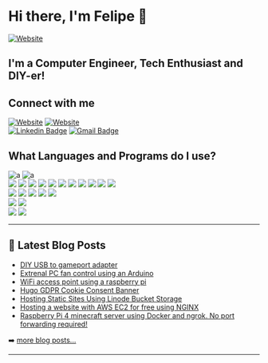 # Hi there, I'm Felipe 👋

[![Website](https://img.shields.io/website?label=LittleBigTech.com&style=for-the-badge&url=https%3A%2F%2Fcodestackr.com)](https://littlebigtech.net/)

## I'm a Computer Engineer, Tech Enthusiast and DIY-er!

## Connect with me

[![Website](https://img.shields.io/badge/-LittleBigTech-orange?style=flat-square&logo=stack-overflow&logoColor=white&link=https://www.linkedin.com/in/fpstoppa/)][stackoverflow]
[![Website](https://img.shields.io/badge/-LittleBigTech-black?style=flat-square&logo=hugo&logoColor=white&link=https://www.linkedin.com/in/fpstoppa/)][website]
<br>
[![Linkedin Badge](https://img.shields.io/badge/-Felipe_Perez-blue?style=flat-square&logo=Linkedin&logoColor=white&link=https://www.linkedin.com/in/fpstoppa/)](https://www.linkedin.com/in/fpstoppa/)
[![Gmail Badge](https://img.shields.io/badge/-littlebigtech0@gmail.com-d14836?style=flat-square&logo=Gmail&logoColor=white&link=mailto:littlebigtech0@gmail.com)](littlebigtech0@gmail.com)

## What Languages and Programs do I use?

![a](https://img.shields.io/badge/OS-Linux-informational?style=flat&logo=linux&logoColor=white&color=7e8ebf)
![a](https://img.shields.io/badge/OS-Windows10-informational?style=flat&logo=windows&logoColor=white&color=7e8ebf)
<br>
![](https://img.shields.io/badge/Code-C-informational?style=flat&logo=c&logoColor=white&color=9F2B68)
![](https://img.shields.io/badge/Code-C++-informational?style=flat&logo=c%2B%2B&logoColor=white&color=BF40BF)
![](https://img.shields.io/badge/Code-Python-informational?style=flat&logo=python&logoColor=white&color=800020)
![](https://img.shields.io/badge/Code-VHDL-informational?style=flat&logo=vhdl&logoColor=white&color=702963)
![](https://img.shields.io/badge/Code-Verilog-informational?style=flat&logo=verilog&logoColor=white&color=AA336A)
![](https://img.shields.io/badge/Code-Swift-informational?style=flat&logo=swift&logoColor=white&color=301934)
![](https://img.shields.io/badge/Code-Java-informational?style=flat&logo=java&logoColor=white&color=483248)
[<img src="https://img.shields.io/badge/Code Click me!-Rust-informational?style=flat&logo=rust&logoColor=white&color=5D3FD3"/>][rustrepo]
![](https://img.shields.io/badge/Code-JavaScript-informational?style=flat&logo=javascript&logoColor=white&color=AA98A9)
![](https://img.shields.io/badge/Code-CSS3-informational?style=flat&logo=css3&logoColor=white&color=E0B0FF)
![](https://img.shields.io/badge/Code-HTML5-informational?style=flat&logo=html5&logoColor=white&color=770737)
<br>
![](https://img.shields.io/badge/Tools-PostgreSQL-informational?style=flat&logo=postgresql&logoColor=white&color=51414F)
![](https://img.shields.io/badge/Tools-MySQL-informational?style=flat&logo=mysql&logoColor=white&color=953553)
![](https://img.shields.io/badge/Tools-Docker-informational?style=flat&logo=docker&logoColor=white&color=D8BFD8)
[<img src="https://img.shields.io/badge/Tools Click me!-NGINX-informational?style=flat&logo=nginx&logoColor=white&color=630330"/>][nginxpost]
![](https://img.shields.io/badge/Shell-Bash-informational?style=flat&logo=gnu-bash&logoColor=white&color=722F37)
<br>
[<img src="https://img.shields.io/badge/Cloud Click me!-AWS-informational?style=flat&logo=amazon-aws&logoColor=white&color=BDB5D5"/>][awspost]
[<img src="https://img.shields.io/badge/Cloud Click me!-Linode-informational?style=flat&logo=linode&logoColor=white&color=ab69cf"/>][linodepost]
<br>
![](https://img.shields.io/badge/Editor-IntelliJ_IDEA-informational?style=flat&logo=intellij-idea&logoColor=white&color=643578)
![](https://img.shields.io/badge/Editor-Visual_Studio_Code-informational?style=flat&logo=visualstudiocode-idea&logoColor=white&color=643578)

---

## 📕 Latest Blog Posts

<!-- BLOG-POST-LIST:START -->
- [DIY USB to gameport adapter](https://littlebigtech.net/posts/diy-gameport-to-usb-adapter/)
- [Extrenal PC fan control using an Arduino](https://littlebigtech.net/posts/control-external-pc-fan-based-on-cpu-temp/)
- [WiFi access point using a raspberry pi](https://littlebigtech.net/posts/wifi-access-point-using-a-raspberry-pi-4/)
- [Hugo GDPR Cookie Consent Banner](https://littlebigtech.net/posts/hugo-gdpr-cookie-consent-banner/)
- [Hosting Static Sites Using Linode Bucket Storage](https://littlebigtech.net/posts/static-site-hosting-using-linode-bucket-storage/)
- [Hosting a website with AWS EC2 for free using NGINX](https://littlebigtech.net/posts/hosting-a-website-on-aws-for-free/)
- [Raspberry Pi 4 minecraft server using Docker and ngrok. No port forwarding required!](https://littlebigtech.net/posts/raspberry-pi-4-minecraft-server-no-port-forwarding/)
<!-- BLOG-POST-LIST:END -->

➡️ [more blog posts...](https://littlebigtech.net/)

---

<!-- <img align="left" alt="LittleBigTech's GitHub Stats" src="https://github-readme-stats.vercel.app/api?username=Kudos01&show_icons=true&hide_border=true" /> -->

[website]: https://littlebigtech.net/
[youtube]: https://www.youtube.com/channel/UCpdsyfuujlxsljDBwhGHaVQ
[stackoverflow]: https://stackoverflow.com/users/10196893/littlebigtech
[rustrepo]: https://github.com/Kudos01/aos_Fat16_Ext2
[awspost]: https://littlebigtech.net/posts/setting-up-a-minecraft-server-with-aws-and-docker/
[linodepost]: https://littlebigtech.net/posts/static-site-hosting-using-linode-bucket-storage/
[nginxpost]: https://littlebigtech.net/posts/fixing-http-redirections-nginx/

